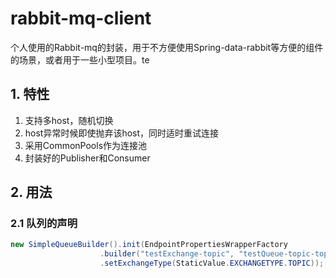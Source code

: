 # rabbit-mq-client
个人使用的Rabbit-mq的封装，用于不方便使用Spring-data-rabbit等方便的组件的场景，或者用于一些小型项目。te

## 1. 特性
1. 支持多host，随机切换
2. host异常时候即使抛弃该host，同时适时重试连接
3. 采用CommonPools作为连接池
4. 封装好的Publisher和Consumer

## 2. 用法
### 2.1 队列的声明
```java
new SimpleQueueBuilder().init(EndpointPropertiesWrapperFactory
					.builder("testExchange-topic", "testQueue-topic-topic1", "topic")
					.setExchangeType(StaticValue.EXCHANGETYPE.TOPIC));
```
